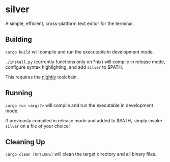 # silver
A simple, efficient, cross-platform text editor for the terminal.

## Building
`cargo build` will compile and run the executable in development mode.

`./install.py` (currently functions only on \*nix) will compile in release mode, configure syntax highlighting, and add `silver` to $PATH.

This requires the [nightly](https://doc.rust-lang.org/book/appendix-07-nightly-rust.html) toolchain.

## Running
`cargo run <args?>` will compile and run the executable in development mode.

If previously compiled in release mode and added to $PATH, simply invoke `silver` on a file of your choice!

## Cleaning Up
`cargo clean [OPTIONS]` will clean the target directory and all binary files.

